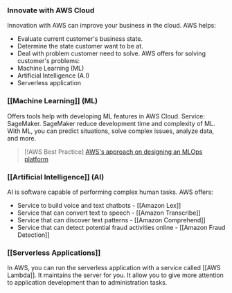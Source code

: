 ### Innovate with AWS Cloud

Innovation with AWS can improve your business in the cloud.
AWS helps:
- Evaluate current customer's business state.
- Determine the state customer want to be at.
- Deal with problem customer need to solve.
AWS offers for solving customer's problems:
- Machine Learning (ML)
- Artificial Intelligence (A.I)
- Serverless application

### [[Machine Learning]] (ML)

Offers tools help with developing ML features in AWS Cloud.
Service: SageMaker.
SageMaker reduce development time and complexity of ML.
With ML, you can predict situations, solve complex issues, analyze data, and more.

>[!AWS Best Practice]
>[AWS's approach on designing an MLOps platform](https://www.youtube.com/watch?v=MTIGO11oRc4&t=138s)

### [[Artificial Intelligence]] (AI)

AI is software capable of performing complex human tasks.
AWS offers: 
- Service to build voice and text chatbots - [[Amazon Lex]]
- Service that can convert text to speech - [[Amazon Transcribe]]
- Service that can discover text patterns - [[Amazon Comprehend]]
- Service that can detect potential fraud activities online - [[Amazon Fraud Detection]]

### [[Serverless Applications]] 

In AWS, you can run the serverless application with a service called [[AWS Lambda]].
It maintains the server for you.
It allow you to give more attention to application development than to administration tasks.
